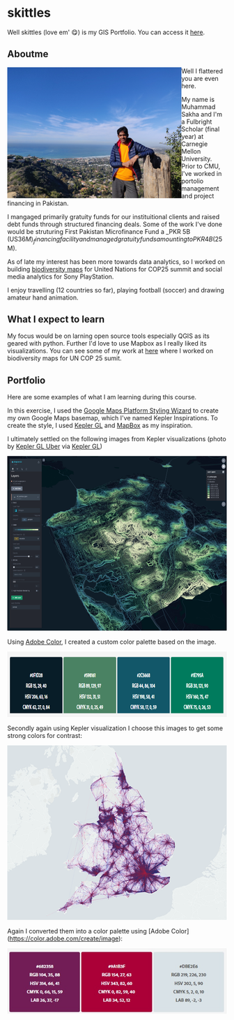 # skittles
Well skittles (love em' :yum:) is my GIS Portfolio. You can access it [here](https://muhammadasakha.github.io/skittles/).

## Aboutme
<img align="left" src="https://github.com/muhammadasakha/skittles/blob/master/images/IMG_20181226_132106.jpg" width = 400, height = 300> Well I flattered you are even here. <br/>

My name is Muhammad Sakha and I'm a Fulbright Scholar (final year) at Carnegie Mellon University. Prior to CMU, I've worked in portolio management and project financing in Pakistan. <br/>

I mangaged primarily gratuity funds for our instituitional clients and raised debt funds through structured financing deals. Some of the work I've done would be struturing First Pakistan Microfinance Fund a _PKR 5B (US$36M)_ financing facility and managed gratuity funds amounting to PKR 4B ($25M). <br/>

As of late my interest has been more towards data analytics, so I worked on building [biodiversity maps](https://www.unbiodiversitylab.org/) for United Nations for COP25 summit and social media analytics for Sony PlayStation. <br/>

I enjoy travelling (12 countries so far), playing football (soccer) and drawing amateur hand animation.

## What I expect to learn
My focus would be on larning open source tools especially QGIS as its geared with python. Further I'd love to use Mapbox as I really liked its visualizations. You can see some of my work at [here](https://www.unbiodiversitylab.org/) where I worked on biodiversity maps for UN COP 25 sumit. 

## Portfolio
Here are some examples of what I am learning during this course.

In this exercise, I used the [Google Maps Platform Styling Wizard](https://mapstyle.withgoogle.com/) to create my own Google Maps basemap, which I've named Kepler Inspirations. To create the style, I used [Kepler GL](https://kepler.gl/) and [MapBox](https://www.mapbox.com/) as my inspiration.

I ultimately settled on the following images from Kepler visualizations (photo by [Kepler GL Uber](https://github.com/muhammadasakha/skittles/blob/master/images/image4-3.png?raw=true) via [Kepler GL](https://kepler.gl))

<p align="center">
<img width="600" height="400" src="https://github.com/muhammadasakha/skittles/blob/master/images/image4-3.png?raw=true">
</p>

Using [Adobe Color](https://color.adobe.com/create/image), I created a custom color palette based on the image. 

<p align="center">
<img width="600" height="150" src="https://github.com/muhammadasakha/skittles/blob/master/images/Color1.png?raw=true">
</p>

Secondly again using Kepler visualization I choose this images to get some strong colors for contrast:
<p align="center">
<img width="600" height="400" src="https://github.com/muhammadasakha/skittles/blob/master/images/lines-s.png?raw=true">
</p>

Again I converted them into a color palette using [Adobe Color] (https://color.adobe.com/create/image):
<p align="center">
<img width="600" height="150" src="https://github.com/muhammadasakha/skittles/blob/master/images/Color2.jpg?raw=true">
</p>



